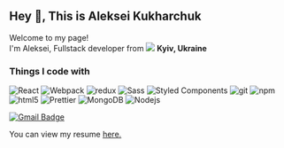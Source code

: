 ## Hey 👋, This is Aleksei Kukharchuk


<p>Welcome to my page! </br> I'm Aleksei, Fullstack developer from <img src="<img src="https://www.flaticon.com/free-icon/ukraine_330540"/> <b>Kyiv, Ukraine</b>

<h3>Things I code with</h3>
<p>
  <img alt="React" src="https://img.shields.io/badge/-React-45b8d8?style=flat-square&logo=react&logoColor=white" />
  <img alt="Webpack" src="https://img.shields.io/badge/-Webpack-8DD6F9?style=flat-square&logo=webpack&logoColor=white" /> 
  <img alt="redux" src="https://img.shields.io/badge/-Redux-764ABC?style=flat-square&logo=redux&logoColor=white" />
  <img alt="Sass" src="https://img.shields.io/badge/-Sass-CC6699?style=flat-square&logo=sass&logoColor=white" />
  <img alt="Styled Components" src="https://img.shields.io/badge/-Styled_Components-db7092?style=flat-square&logo=styled-components&logoColor=white" />
  <img alt="git" src="https://img.shields.io/badge/-Git-F05032?style=flat-square&logo=git&logoColor=white" />
  <img alt="npm" src="https://img.shields.io/badge/-NPM-CB3837?style=flat-square&logo=npm&logoColor=white" />
  <img alt="html5" src="https://img.shields.io/badge/-HTML5-E34F26?style=flat-square&logo=html5&logoColor=white" />
  <img alt="Prettier" src="https://img.shields.io/badge/-Prettier-F7B93E?style=flat-square&logo=prettier&logoColor=white" />
  <img alt="MongoDB" src="https://img.shields.io/badge/-MongoDB-13aa52?style=flat-square&logo=mongodb&logoColor=white" />
  <img alt="Nodejs" src="https://img.shields.io/badge/-Nodejs-43853d?style=flat-square&logo=Node.js&logoColor=white" />
</p>

[![Gmail Badge](https://img.shields.io/badge/-kukharchuk.work@gmail.com-c14438?style=flat&logo=Gmail&logoColor=white&link=mailto:kukharchuk.work@gmail.com)](mailto:kukharchuk.work@gmail.com) <p align='left'> You can view my resume <a href='https://drive.google.com/file/d/1yCLwme3bGX0mFDb3GEpr6fNSxO7_ru50/view?usp=sharing ' target=_blank><u>here</u>.</a></p>
